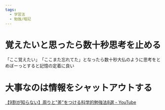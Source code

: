 ```yaml
---
tags:
  - 学習法
  - 勉強/暗記
---
```

# 覚えたいと思ったら数十秒思考を止める

「ここ覚えたい」　「ここまた忘れてた」となったら数十秒大仏のように思考をとめぼーっとすると記憶の定着に良い

# 大事なのは情報をシャットアウトする
[【9割が知らない】周りと"差"をつける科学的勉強法8選 - YouTube](https://www.youtube.com/watch?v=tWi6HE4DubY)

